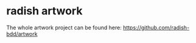 # radish artwork
The whole artwork project can be found here: https://github.com/radish-bdd/artwork
